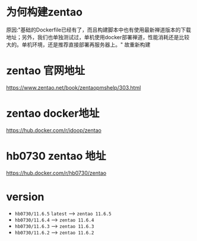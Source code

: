 # 为何构建zentao
原因:"基础的Dockerfile已经有了，而且构建脚本中也有使用最新禅道版本的下载地址；另外，我们也单独测试过，单机使用docker部署禅道，性能消耗还是比较大的。单机环境，还是推荐直接部署再服务器上。"
故重新构建
# zentao 官网地址
<https://www.zentao.net/book/zentaopmshelp/303.html>
# zentao docker地址
<https://hub.docker.com/r/idoop/zentao>
# hb0730 zentao 地址
<https://hub.docker.com/r/hb0730/zentao>

# version
 + `hb0730/11.6.5` `latest` --> `zentao 11.6.5`
 + `hb0730/11.6.4` --> `zentao 11.6.4`
 + `hb0730/11.6.3` --> `zentao 11.6.3`
 + `hb0730/11.6.2` --> `zentao 11.6.2` 
